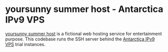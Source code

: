 # yoursunny summer host - Antarctica IPv9 VPS

[yoursunny summer host](https://yoursunny.com/p/summer-host/) is a fictional web hosting service for entertainment purpose.
This codebase runs the SSH server behind the [Antarctica IPv9 VPS](https://yoursunny.com/p/summer-host/ipv9/) trial instances.
